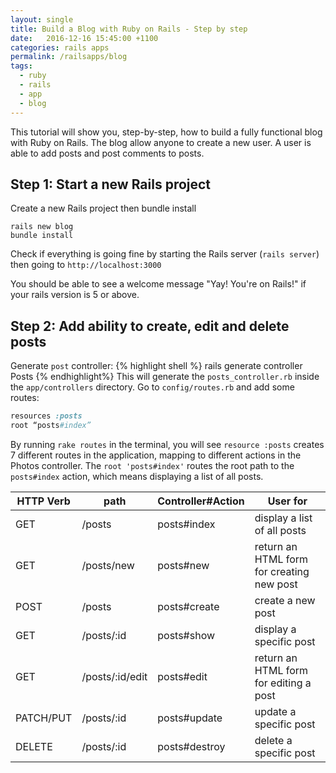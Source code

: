 ```yaml
---
layout: single
title: Build a Blog with Ruby on Rails - Step by step
date:   2016-12-16 15:45:00 +1100
categories: rails apps
permalink: /railsapps/blog
tags:
  - ruby
  - rails
  - app
  - blog
---
```

This tutorial will show you, step-by-step, how to build a fully functional blog with Ruby on Rails. The blog allow anyone to create a new user. A user is able to add posts and post comments to posts.

## Step 1: Start a new Rails project
Create a new Rails project then bundle install
```shell
rails new blog
bundle install
```
Check if everything is going fine by starting the Rails server (<code>rails server</code>) then going to `http://localhost:3000`

You should be able to see a welcome message "Yay! You're on Rails!" if your rails version is 5 or above.

## Step 2: Add ability to create, edit and delete posts

Generate `post` controller:
{% highlight shell %}
rails generate controller Posts
{% endhighlight%}
This will generate the `posts_controller.rb` inside the `app/controllers` directory.
Go to `config/routes.rb` and add some routes:
```ruby
resources :posts
root “posts#index”
```

By running `rake routes` in the terminal, you will see `resource :posts` creates 7 different routes in the application, mapping to different actions in the Photos controller. The `root 'posts#index'` routes the root path to the `posts#index` action, which means displaying a list of all posts.

| HTTP Verb     | path           | Controller#Action  | User for  |
| ------------- |-------------   | -----  | ---   |
| GET      		| /posts 		 | posts#index 		  | display a list of all posts |
| GET     		| /posts/new  	 | posts#new	 	  | return an HTML form for creating new post |
| POST 			| /posts      	 | posts#create  	  | create a new post |
| GET			|/posts/:id		 | posts#show		  | display a specific post |
| GET			|/posts/:id/edit | posts#edit 		  |	return an HTML form for editing a post|
| PATCH/PUT		|	/posts/:id   | posts#update       |	update a specific post|
| DELETE 		|	/posts/:id   | posts#destroy	  |	delete a specific post|





